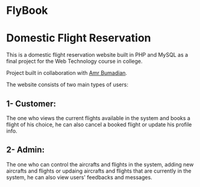 # FlyBook
# Domestic Flight Reservation
This is a domestic flight reservation website built in PHP and MySQL as a final project for the Web Technology course in college.

Project built in collaboration with [Amr Bumadian](https://github.com/AmrBumadian).

The website consists of two main types of users:
## 1- Customer:
The one who views the current flights available in the system and books a flight of his choice, he can
also cancel a booked flight or update his profile info.
## 2- Admin:
The one who can control the aircrafts and flights in the system, adding new aircrafts and flights or
updaing aircrafts and flights that are currently in the system, he can also view users' feedbacks and messages.  

